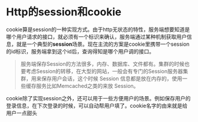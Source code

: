 # Http的session和cookie

cookie算是session的一种实现方式。由于http无状态的特性，服务端想要知道是哪个用户请求的接口，就必须有一个标识来确认，服务端通过某种机制获取用户信息，就是一个典型的**session**场景。现在主流的方案是cookie里携带一个session的id标识，服务端拿到这个id后，查询得知是哪个用户调的接口。

> 服务端保存Session的方法很多，内存、数据库、文件都有。集群的时候也要考虑Session的转移，在大型的网站，一般会有专门的Session服务器集群，用来保存用户会话，这个时候 Session 信息都是放在内存的，使用一些缓存服务比如Memcached之类的来放 Session。

cookie除了实现session之外，还可以用于一些方便用户的场景。例如保存用户的登录信息，在下次登录的时候，可以自动帮用户填了。cookie名字的由来就是给用户一点甜头